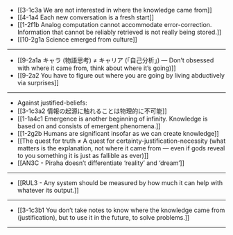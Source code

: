 - [[3-1c3a We are not interested in where the knowledge came from]]
- [[4-1a4 Each new conversation is a fresh start]]
- [[1-2f1b Analog computation cannot accommodate error-correction. Information that cannot be reliably retrieved is not really being stored.]]
- [[10-2g1a Science emerged from culture]]
---
- [[9-2a1a キャラ (物語思考) ≠ キャリア (「自己分析」) — Don’t obsessed with where it came from, think about where it’s going)]]
- [[9-2a2 You have to figure out where you are going by living abductively via surprises]]
---
- Against justified-beliefs:
- [[3-1c3a2 情報の起源に触れることは物理的に不可能]]
- [[1-1a4c1 Emergence is another beginning of infinity. Knowledge is based on and consists of emergent phenomena.]]
- [[1-2g2b Humans are significant insofar as we can create knowledge]]
- [[The quest for truth ≠ A quest for certainty-justification-necessity (what matters is the explanation, not where it came from — even if gods reveal to you something it is just as fallible as ever)]]
- [[AN3C - Piraha doesn’t differentiate ‘reality’ and ‘dream’]]
---
- [[RUL3 - Any system should be measured by how much it can help with whatever its output.]]
---
- [[3-1c3b1 You don’t take notes to know where the knowledge came from (justification), but to use it in the future, to solve problems.]]
---
